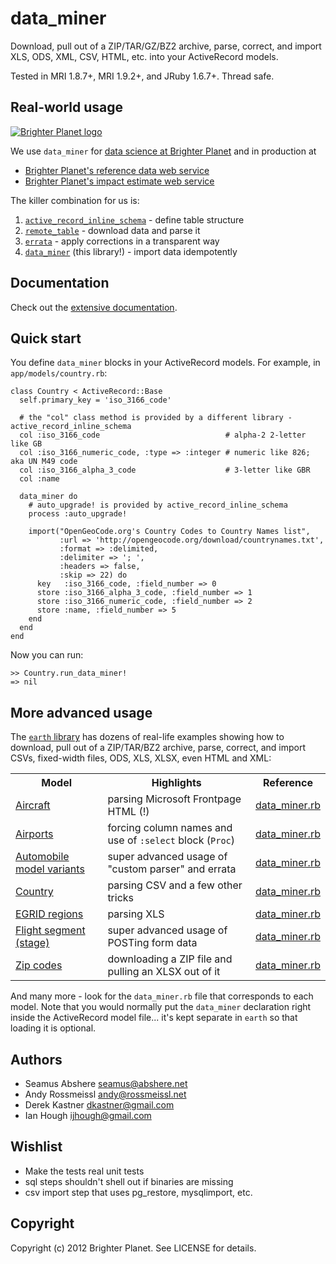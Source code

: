 # data_miner

Download, pull out of a ZIP/TAR/GZ/BZ2 archive, parse, correct, and import XLS, ODS, XML, CSV, HTML, etc. into your ActiveRecord models.

Tested in MRI 1.8.7+, MRI 1.9.2+, and JRuby 1.6.7+. Thread safe.

## Real-world usage

<p><a href="http://brighterplanet.com"><img src="https://s3.amazonaws.com/static.brighterplanet.com/assets/logos/flush-left/inline/green/rasterized/brighter_planet-160-transparent.png" alt="Brighter Planet logo"/></a></p>

We use `data_miner` for [data science at Brighter Planet](http://brighterplanet.com/research) and in production at

* [Brighter Planet's reference data web service](http://data.brighterplanet.com)
* [Brighter Planet's impact estimate web service](http://impact.brighterplanet.com)

The killer combination for us is:

1. [`active_record_inline_schema`](https://github.com/seamusabshere/active_record_inline_schema) - define table structure
2. [`remote_table`](https://github.com/seamusabshere/remote_table) - download data and parse it
3. [`errata`](https://github.com/seamusabshere/errata) - apply corrections in a transparent way
4. [`data_miner`](https://github.com/seamusabshere/remote_table) (this library!) - import data idempotently

## Documentation

Check out the [extensive documentation](http://rdoc.info/github/seamusabshere/data_miner).

## Quick start

You define <code>data_miner</code> blocks in your ActiveRecord models. For example, in <code>app/models/country.rb</code>:

    class Country < ActiveRecord::Base
      self.primary_key = 'iso_3166_code'

      # the "col" class method is provided by a different library - active_record_inline_schema
      col :iso_3166_code                            # alpha-2 2-letter like GB
      col :iso_3166_numeric_code, :type => :integer # numeric like 826; aka UN M49 code
      col :iso_3166_alpha_3_code                    # 3-letter like GBR
      col :name
  
      data_miner do
        # auto_upgrade! is provided by active_record_inline_schema
        process :auto_upgrade!

        import("OpenGeoCode.org's Country Codes to Country Names list",
               :url => 'http://opengeocode.org/download/countrynames.txt',
               :format => :delimited,
               :delimiter => '; ',
               :headers => false,
               :skip => 22) do
          key   :iso_3166_code, :field_number => 0
          store :iso_3166_alpha_3_code, :field_number => 1
          store :iso_3166_numeric_code, :field_number => 2
          store :name, :field_number => 5
        end
      end
    end

Now you can run:

    >> Country.run_data_miner!
    => nil

## More advanced usage

The [`earth` library](https://github.com/brighterplanet/earth) has dozens of real-life examples showing how to download, pull out of a ZIP/TAR/BZ2 archive, parse, correct, and import CSVs, fixed-width files, ODS, XLS, XLSX, even HTML and XML:

<table>
  <tr>
    <th>Model</th>
    <th>Highlights</th>
    <th>Reference</th>
  </tr>
  <tr>
    <td><a href="http://data.brighterplanet.com/aircraft">Aircraft</a></td>
    <td>parsing Microsoft Frontpage HTML (!)</td>
    <td><a href="https://github.com/brighterplanet/earth/blob/master/lib/earth/air/aircraft/data_miner.rb">data_miner.rb</a></td>
  </tr>
  <tr>
    <td><a href="http://data.brighterplanet.com/airports">Airports</a></td>
    <td>forcing column names and use of <code>:select</code> block (<code>Proc</code>)</td>
    <td><a href="https://github.com/brighterplanet/earth/blob/master/lib/earth/air/airport/data_miner.rb">data_miner.rb</a></td>
  </tr>
  <tr>
    <td><a href="http://data.brighterplanet.com/automobile_make_model_year_variants">Automobile model variants</a></td>
    <td>super advanced usage of "custom parser" and errata</td>
    <td><a href="https://github.com/brighterplanet/earth/blob/master/lib/earth/automobile/automobile_make_model_year_variant/data_miner.rb">data_miner.rb</a></td>
  </tr>
  <tr>
    <td><a href="http://data.brighterplanet.com/countries">Country</a></td>
    <td>parsing CSV and a few other tricks</td>
    <td><a href="https://github.com/brighterplanet/earth/blob/master/lib/earth/locality/country/data_miner.rb">data_miner.rb</a></td>
  </tr>
  <tr>
    <td><a href="http://data.brighterplanet.com/egrid_regions">EGRID regions</a></td>
    <td>parsing XLS</td>
    <td><a href="https://github.com/brighterplanet/earth/blob/master/lib/earth/locality/egrid_region/data_miner.rb">data_miner.rb</a></td>
  </tr>
  <tr>
    <td><a href="http://data.brighterplanet.com/flight_segments">Flight segment (stage)</a></td>
    <td>super advanced usage of POSTing form data</td>
    <td><a href="https://github.com/brighterplanet/earth/blob/master/lib/earth/air/flight_segment/data_miner.rb">data_miner.rb</a></td>
  </tr>
  <tr>
    <td><a href="http://data.brighterplanet.com/zip_codes">Zip codes</a></td>
    <td>downloading a ZIP file and pulling an XLSX out of it</td>
    <td><a href="https://github.com/brighterplanet/earth/blob/master/lib/earth/locality/zip_code.rb">data_miner.rb</a></td>
  </tr>
</table>

And many more - look for the `data_miner.rb` file that corresponds to each model. Note that you would normally put the `data_miner` declaration right inside the ActiveRecord model file... it's kept separate in `earth` so that loading it is optional.

## Authors

* Seamus Abshere <seamus@abshere.net>
* Andy Rossmeissl <andy@rossmeissl.net>
* Derek Kastner <dkastner@gmail.com>
* Ian Hough <ijhough@gmail.com>

## Wishlist

* Make the tests real unit tests
* sql steps shouldn't shell out if binaries are missing
* csv import step that uses pg_restore, mysqlimport, etc.

## Copyright

Copyright (c) 2012 Brighter Planet. See LICENSE for details.
